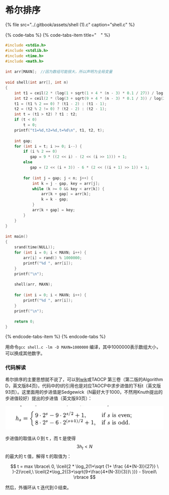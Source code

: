 # 希尔排序

{% file src="../.gitbook/assets/shell \(1\).c" caption="shell.c" %}

{% code-tabs %}
{% code-tabs-item title="　" %}
```c
#include <stdio.h>
#include <stdlib.h>
#include <time.h>
#include <math.h>

int arr[MAXN];　//因为数组可能很大，所以声明为全局变量

void shell(int arr[], int n)
{
    int t1 = ceil(2 * (log(1 + sqrt(1 + 4 * (n - 3) * 0.1 / 27)) / log(2)) - 2);
    int t2 = ceil(2 * (log(3 + sqrt(9 + 4 * (n - 3) * 0.1 / 3)) / log(2)) - 5);
    t1 = (t1 % 2 == 0) ? (t1 - 2) : (t1 - 1);
    t2 = (t2 % 2 != 0) ? (t2 - 2) : (t2 - 1);
    int t = (t1 > t2) ? t1 : t2;
    if (t < 0)
        t = 0;
    printf("t1=%d,t2=%d,t=%d\n", t1, t2, t);

    int gap;
    for (int i = t; i >= 0; i--) {
        if (i % 2 == 0)
           gap = 9 * ((2 << i) - (2 << (i >> 1))) + 1;
        else
           gap = (2 << (i + 3)) - 6 * (2 << ((i + 1) >> 1)) + 1;

        for (int j = gap; j < n; j++) {
            int k = j - gap, key = arr[j];
            while (k >= 0 && key < arr[k]) {
                arr[k + gap] = arr[k];
                k = k - gap;
            }
            arr[k + gap] = key;
        } 
    }
}

int main()
{
    srand(time(NULL));
    for (int i = 0; i < MAXN; i++) {
        arr[i] = rand() % 1000000;
        printf("%d ", arr[i]);
    }
    printf("\n");

    shell(arr, MAXN);

    for (int i = 0; i < MAXN; i++) {
        printf("%d ", arr[i]);
    }
    printf("\n");

    return 0;
}
```
{% endcode-tabs-item %}
{% endcode-tabs %}

用命令`gcc shell.c -lm -D MAXN=1000000` 编译，其中1000000表示数组大小，可以换成其他数字。

### 代码解读

希尔排序的主要思想就不说了，可以到[wik](https://zh.wikipedia.org/zh-hans/%E5%B8%8C%E5%B0%94%E6%8E%92%E5%BA%8F)或TAOCP 第三卷（第二版的Algorithm D，英文版84页\)，代码中的t的引用也是对应TAOCP中求步进值的下标t（英文版93页）。这里面用的步进值是Sedgewick（N最好大于1000，不然用Knuth提出的步进值较好）提出的步进值（英文版93页）： 

![](../.gitbook/assets/fireshot-capture-1-donald-e-knuth-the-art-of-computer-pr_-https___web.kamihq.com_web_viewer.html.png)

步进值的取值从０到ｔ，而ｔ是使得 $$3h_t < N$$ 的最大的ｔ值，解得ｔ的取值为：

$$
t = max \lbrace\ 0, \lceil{2 * \log_2(1+\sqrt {1+ \frac {4*(N-3)}{27}} \ )-2}\rceil,\ \lceil{2*\log_2{(3+\sqrt{9+\frac{4*(N-3)}{3}}\ )}} - 5\rceil\ \rbrace
$$

然后，外循环从ｔ迭代到０结束。

